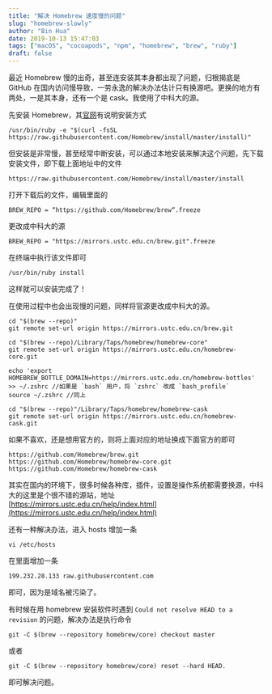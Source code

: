 ```yaml
---
title: "解决 Homebrew 速度慢的问题"
slug: "homebrew-slowly"
author: "Bin Hua"
date: 2019-10-13 15:47:03
tags: ["macOS", "cocoapods", "npm", "homebrew", "brew", "ruby"]
draft: false
---
```


最近 Homebrew 慢的出奇，甚至连安装其本身都出现了问题，归根揭底是 GitHub 在国内访问慢导致，一劳永逸的解决办法估计只有换源吧。更换的地方有两处，一是其本身，还有一个是 cask。我使用了中科大的源。

先安装 Homebrew，其[官网](http://brew.sh)有说明安装方式

```
/usr/bin/ruby -e "$(curl -fsSL https://raw.githubusercontent.com/Homebrew/install/master/install)"
```

但安装是非常慢，甚至经常中断安装，可以通过本地安装来解决这个问题，先下载安装文件，即下载上面地址中的文件

```
https://raw.githubusercontent.com/Homebrew/install/master/install
```

打开下载后的文件，编辑里面的

```
BREW_REPO = “https://github.com/Homebrew/brew“.freeze
```

更改成中科大的源

```
BREW_REPO = "https://mirrors.ustc.edu.cn/brew.git".freeze
```

在终端中执行该文件即可

```
/usr/bin/ruby install
```

这样就可以安装完成了！

在使用过程中也会出现慢的问题，同样将官源更改成中科大的源。

```
cd "$(brew --repo)"
git remote set-url origin https://mirrors.ustc.edu.cn/brew.git

cd "$(brew --repo)/Library/Taps/homebrew/homebrew-core"
git remote set-url origin https://mirrors.ustc.edu.cn/homebrew-core.git

echo 'export HOMEBREW_BOTTLE_DOMAIN=https://mirrors.ustc.edu.cn/homebrew-bottles' >> ~/.zshrc //如果是 `bash` 用户，将 `zshrc` 改成 `bash_profile`
source ~/.zshrc //同上

cd "$(brew --repo)"/Library/Taps/homebrew/homebrew-cask
git remote set-url origin https://mirrors.ustc.edu.cn/homebrew-cask.git
```

如果不喜欢，还是想用官方的，则将上面对应的地址换成下面官方的即可

```
https://github.com/Homebrew/brew.git
https://github.com/Homebrew/homebrew-core.git
https://github.com/Homebrew/homebrew-cask
```

其实在国内的环境下，很多时候各种库，插件，设置是操作系统都需要换源，中科大的这里是个很不错的源站，地址 [https://mirrors.ustc.edu.cn/help/index.html](https://mirrors.ustc.edu.cn/help/index.html)

还有一种解决办法，进入 hosts 增加一条

```
vi /etc/hosts
```

在里面增加一条

```
199.232.28.133 raw.githubusercontent.com
```

即可，因为是域名被污染了。

有时候在用 homebrew 安装软件时遇到 `Could not resolve HEAD to a revision` 的问题，解决办法是执行命令

```
git -C $(brew --repository homebrew/core) checkout master
```

或者

```
git -C $(brew --repository homebrew/core) reset --hard HEAD.
```

即可解决问题。


